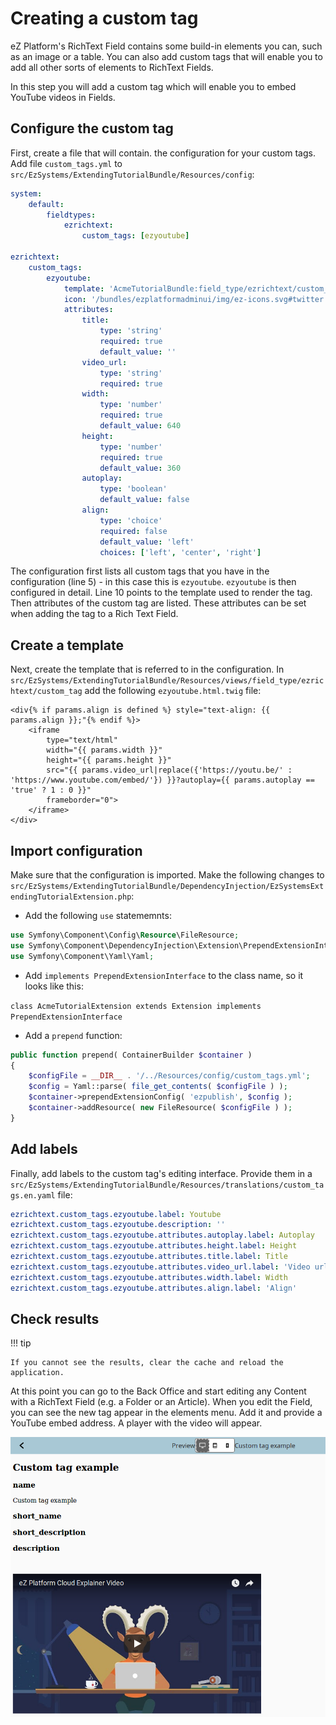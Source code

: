 # Creating a custom tag

eZ Platform's RichText Field contains some build-in elements you can, such as an image or a table.
You can also add custom tags that will enable you to add all other sorts of elements to RichText Fields.

In this step you will add a custom tag which will enable you to embed YouTube videos in Fields.

## Configure the custom tag

First, create a file that will contain. the configuration for your custom tags.
Add file `custom_tags.yml` to `src/EzSystems/ExtendingTutorialBundle/Resources/config`:

``` yaml hl_lines="5 10 12"
system:
    default:
        fieldtypes:
            ezrichtext:
                custom_tags: [ezyoutube]

ezrichtext:
    custom_tags:
        ezyoutube:
            template: 'AcmeTutorialBundle:field_type/ezrichtext/custom_tag:ezyoutube.html.twig'
            icon: '/bundles/ezplatformadminui/img/ez-icons.svg#twitter'
            attributes:
                title:
                    type: 'string'
                    required: true
                    default_value: ''
                video_url:
                    type: 'string'
                    required: true
                width:
                    type: 'number'
                    required: true
                    default_value: 640
                height:
                    type: 'number'
                    required: true
                    default_value: 360
                autoplay:
                    type: 'boolean'
                    default_value: false
                align:
                    type: 'choice'
                    required: false
                    default_value: 'left'
                    choices: ['left', 'center', 'right']
```

The configuration first lists all custom tags that you have in the configuration (line 5) - in this case this is `ezyoutube`.
`ezyoutube` is then configured in detail. Line 10 points to the template used to render the tag.
Then attributes of the custom tag are listed. These attributes can be set when adding the tag to a Rich Text Field.

## Create a template

Next, create the template that is referred to in the configuration.
In `src/EzSystems/ExtendingTutorialBundle/Resources/views/field_type/ezrichtext/custom_tag` add the following `ezyoutube.html.twig` file:

``` twig
<div{% if params.align is defined %} style="text-align: {{ params.align }};"{% endif %}>
    <iframe
        type="text/html"
        width="{{ params.width }}"
        height="{{ params.height }}"
        src="{{ params.video_url|replace({'https://youtu.be/' : 'https://www.youtube.com/embed/'}) }}?autoplay={{ params.autoplay == 'true' ? 1 : 0 }}"
        frameborder="0">
    </iframe>
</div>
```

## Import configuration

Make sure that the configuration is imported.
Make the following changes to `src/EzSystems/ExtendingTutorialBundle/DependencyInjection/EzSystemsExtendingTutorialExtension.php`:

- Add the following `use` statememnts:

``` php
use Symfony\Component\Config\Resource\FileResource;
use Symfony\Component\DependencyInjection\Extension\PrependExtensionInterface;
use Symfony\Component\Yaml\Yaml;
```

- Add `implements PrependExtensionInterface` to the class name, so it looks like this:

`class AcmeTutorialExtension extends Extension implements PrependExtensionInterface`

- Add a `prepend` function:

``` php
public function prepend( ContainerBuilder $container )
{
    $configFile = __DIR__ . '/../Resources/config/custom_tags.yml';
    $config = Yaml::parse( file_get_contents( $configFile ) );
    $container->prependExtensionConfig( 'ezpublish', $config );
    $container->addResource( new FileResource( $configFile ) );
}
```

## Add labels

Finally, add labels to the custom tag's editing interface.
Provide them in a `src/EzSystems/ExtendingTutorialBundle/Resources/translations/custom_tags.en.yaml` file:

``` yaml
ezrichtext.custom_tags.ezyoutube.label: Youtube
ezrichtext.custom_tags.ezyoutube.description: ''
ezrichtext.custom_tags.ezyoutube.attributes.autoplay.label: Autoplay
ezrichtext.custom_tags.ezyoutube.attributes.height.label: Height
ezrichtext.custom_tags.ezyoutube.attributes.title.label: Title
ezrichtext.custom_tags.ezyoutube.attributes.video_url.label: 'Video url'
ezrichtext.custom_tags.ezyoutube.attributes.width.label: Width
ezrichtext.custom_tags.ezyoutube.attributes.align.label: 'Align'
```

## Check results

!!! tip

    If you cannot see the results, clear the cache and reload the application.

At this point you can go to the Back Office and start editing any Content with a RichText Field (e.g. a Folder or an Article).
When you edit the Field, you can see the new tag appear in the elements menu. Add it and provide a YouTube embed address.
A player with the video will appear.

![Example of a Youtube custom tag](img/custom_tag.png "Previewing a Content item with a Youtube custom tag")
